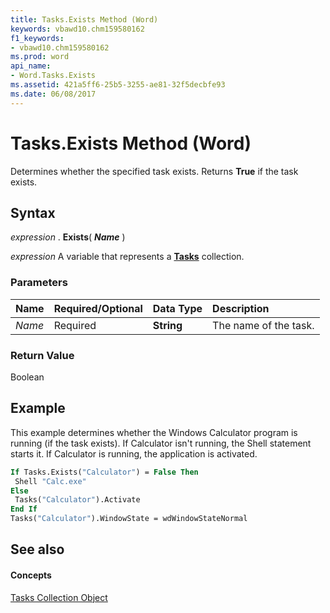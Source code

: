 ```yaml
---
title: Tasks.Exists Method (Word)
keywords: vbawd10.chm159580162
f1_keywords:
- vbawd10.chm159580162
ms.prod: word
api_name:
- Word.Tasks.Exists
ms.assetid: 421a5ff6-25b5-3255-ae81-32f5decbfe93
ms.date: 06/08/2017
---
```



# Tasks.Exists Method (Word)

Determines whether the specified task exists. Returns  **True** if the task exists.


## Syntax

 _expression_ . **Exists**( **_Name_** )

 _expression_ A variable that represents a **[Tasks](tasks-object-word.md)** collection.


### Parameters



|**Name**|**Required/Optional**|**Data Type**|**Description**|
|:-----|:-----|:-----|:-----|
| _Name_|Required| **String**|The name of the task.|

### Return Value

Boolean


## Example

This example determines whether the Windows Calculator program is running (if the task exists). If Calculator isn't running, the Shell statement starts it. If Calculator is running, the application is activated.


```vb
If Tasks.Exists("Calculator") = False Then 
 Shell "Calc.exe" 
Else 
 Tasks("Calculator").Activate 
End If 
Tasks("Calculator").WindowState = wdWindowStateNormal
```


## See also


#### Concepts


[Tasks Collection Object](tasks-object-word.md)

